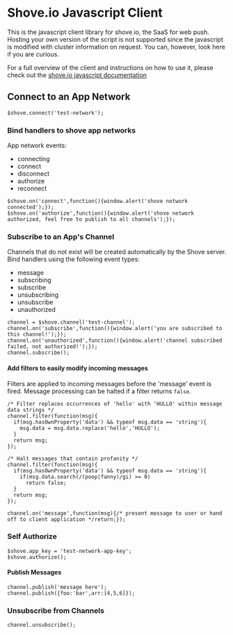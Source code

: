 # Shove.io Javascript Client

This is the javascript client library for shove.io, the SaaS for web push.  Hosting your own version of the script is not supported
since the javascript is modified with cluster information on request.  You can, however, look here if you are curious.

For a full overview of the client and instructions on how to use it,
please check out the [shove.io javascript documentation](http://shove.io/documentation/javascript_api)


## Connect to an App Network

```
$shove.connect('test-network');
```

### Bind handlers to shove app networks

App network events:

+ connecting
+ connect
+ disconnect
+ authorize
+ reconnect

```
$shove.on('connect',function(){window.alert('shove network connected');});
$shove.on('authorize',function(){window.alert('shove network authorized, feel free to publish to all channels');});
```

### Subscribe to an App's Channel

Channels that do not exist will be created automatically by the Shove server.  Bind handlers using the following event types:

+ message
+ subscribing
+ subscribe
+ unsubscribing
+ unsubscribe
+ unauthorized

```
channel = $shove.channel('test-channel');
channel.on('subscribe',function(){window.alert('you are subscribed to this channel!');});
channel.on('unauthorized',function(){window.alert('channel subscribed failed, not authorized!');});
channel.subscribe();
```

#### Add filters to easily modify incoming messages

Filters are applied to incoming messages before the 'message' event is fired.  Message processing can be halted if a filter returns `false`.

```
/* Filter replaces occurrences of 'hello' with 'HULLO' within message data strings */
channel.filter(function(msg){
  if(msg.hasOwnProperty('data') && typeof msg.data == 'string'){
    msg.data = msg.data.replace('hello','HULLO');
  }
  return msg;
});

/* Halt messages that contain profanity */
channel.filter(function(msg){
  if(msg.hasOwnProperty('data') && typeof msg.data == 'string'){
    if(msg.data.search(/(poop|fanny)/gi) >= 0)
      return false;
  }
  return msg;
});

channel.on('message',function(msg){/* present message to user or hand off to client application */return;});
```

### Self Authorize

```
$shove.app_key = 'test-network-app-key';
$shove.authorize();
```

#### Publish Messages

```
channel.publish('message here');
channel.publish({foo:'bar',arr:[4,5,6]});
```

### Unsubscribe from Channels

```
channel.unsubscribe();
```